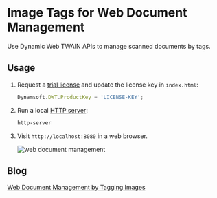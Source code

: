 # Image Tags for Web Document Management

Use Dynamic Web TWAIN APIs to manage scanned documents by tags.

## Usage
1. Request a [trial license](https://www.dynamsoft.com/customer/license/trialLicense?product=dwt) and update the license key in `index.html`:

      ```js
      Dynamsoft.DWT.ProductKey = 'LICENSE-KEY';
      ```
2. Run a local [HTTP server](https://www.npmjs.com/package/http-server):

      ```bash
      http-server
      ```

3. Visit `http://localhost:8080` in a web browser.

      ![web document management](https://www.dynamsoft.com/codepool/img/2019/09/dwt-view-mode.gif)

## Blog
[Web Document Management by Tagging Images](https://www.dynamsoft.com/codepool/web-document-management-tag-image.html)
